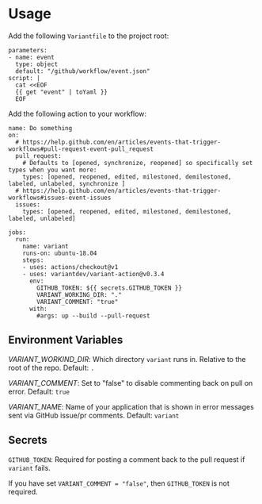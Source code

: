# Usage

Add the following `Variantfile` to the project root:

```
parameters:
- name: event
  type: object
  default: "/github/workflow/event.json"
script: |
  cat <<EOF
  {{ get "event" | toYaml }}
  EOF
```

Add the following action to your workflow:

```
name: Do something
on:
  # https://help.github.com/en/articles/events-that-trigger-workflows#pull-request-event-pull_request
  pull_request:
    # Defaults to [opened, synchronize, reopened] so specifically set types when you want more:
    types: [opened, reopened, edited, milestoned, demilestoned, labeled, unlabeled, synchronize ]
  # https://help.github.com/en/articles/events-that-trigger-workflows#issues-event-issues
  issues:
    types: [opened, reopened, edited, milestoned, demilestoned, labeled, unlabeled]

jobs:
  run:
    name: variant
    runs-on: ubuntu-18.04
    steps:
    - uses: actions/checkout@v1
    - uses: variantdev/variant-action@v0.3.4
      env:
        GITHUB_TOKEN: ${{ secrets.GITHUB_TOKEN }}
        VARIANT_WORKING_DIR: "."
        VARIANT_COMMENT: "true"
      with:
        #args: up --build --pull-request
```

## Environment Variables

*VARIANT_WORKIND_DIR*: Which directory `variant` runs in. Relative to the root of the repo. Default: `.`

*VARIANT_COMMENT*: Set to "false" to disable commenting back on pull on error. Default: `true`

*VARIANT_NAME*: Name of your application that is shown in error messages sent via GitHub issue/pr comments. Default: `variant`

## Secrets

`GITHUB_TOKEN`: Required for posting a comment back to the pull request if `variant` fails.

If you have set `VARIANT_COMMENT = "false"`, then `GITHUB_TOKEN` is not required.
